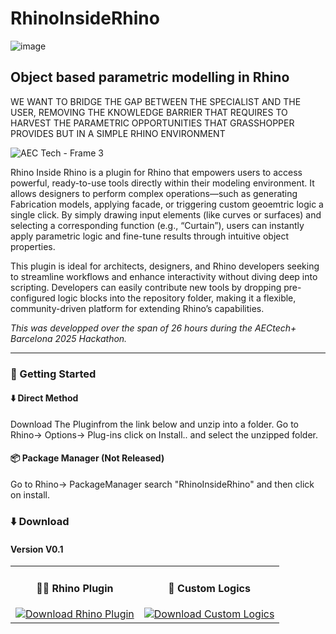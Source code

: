# RhinoInsideRhino

![image](https://github.com/user-attachments/assets/4757fac5-4339-40fb-b4ed-9e5f45995ecb)




## Object based parametric modelling in Rhino

WE WANT TO BRIDGE THE GAP BETWEEN THE SPECIALIST AND THE USER, REMOVING THE KNOWLEDGE BARRIER THAT REQUIRES TO HARVEST THE PARAMETRIC OPPORTUNITIES THAT GRASSHOPPER PROVIDES BUT IN A SIMPLE RHINO ENVIRONMENT

![AEC Tech - Frame 3](https://github.com/user-attachments/assets/3b6a7337-9cc8-436e-a5bd-730e4c810f8c)



Rhino Inside Rhino is a plugin for Rhino that empowers users to access powerful, ready-to-use tools directly within their modeling environment. It allows designers to perform complex operations—such as generating Fabrication models, applying facade, or triggering custom geoemtric logic a single click. By simply drawing input elements (like curves or surfaces) and selecting a corresponding function (e.g., “Curtain”), users can instantly apply parametric logic and fine-tune results through intuitive object properties.

This plugin is ideal for architects, designers, and Rhino developers seeking to streamline workflows and enhance interactivity without diving deep into scripting. Developers can easily contribute new tools by dropping pre-configured logic blocks into the repository folder, making it a flexible, community-driven platform for extending Rhino’s capabilities.

*This was developped over the span of 26 hours during the AECtech+ Barcelona 2025 Hackathon.*

---

### 🚀 Getting Started

#### ⬇️ Direct Method
Download The Pluginfrom the link below and unzip into a folder.
Go to Rhino-> Options-> Plug-ins click on Install.. and select the unzipped folder.

#### 📦 Package Manager (Not Released)
Go to Rhino-> PackageManager search "RhinoInsideRhino" and then click on install.


### ⬇️ Download
#### Version V0.1  
<table>
<tr>
<td align="center">
  
#### 🦏🧩 Rhino Plugin  

<a href="https://github.com/your-username/your-repo-name/releases/latest/download/your-file.zip">
  <img src="https://img.shields.io/badge/Download-ZIP-blue?style=for-the-badge&logo=github" alt="Download Rhino Plugin" />
</a>

</td>
<td align="center">

#### 🧱 Custom Logics  
<a href="https://github.com/your-username/your-repo-name/releases/latest/download/your-file.zip">
  <img src="https://img.shields.io/badge/Download-ZIP-blue?style=for-the-badge&logo=github" alt="Download Custom Logics" />
</a>

</td>
</tr>
</table>




